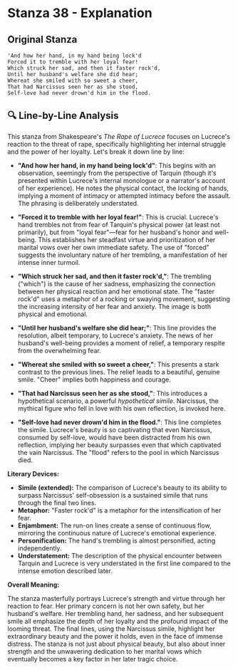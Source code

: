 # Stanza 38 - Explanation

## Original Stanza
```
'And how her hand, in my hand being lock'd
Forced it to tremble with her loyal fear!
Which struck her sad, and then it faster rock'd,
Until her husband's welfare she did hear;
Whereat she smiled with so sweet a cheer,
That had Narcissus seen her as she stood,
Self-love had never drown'd him in the flood.
```

## 🔍 Line-by-Line Analysis
This stanza from Shakespeare's *The Rape of Lucrece* focuses on Lucrece's reaction to the threat of rape, specifically highlighting her internal struggle and the power of her loyalty. Let's break it down line by line:


* **"And how her hand, in my hand being lock'd"**:  This begins with an observation, seemingly from the perspective of Tarquin (though it's presented within Lucrece's internal monologue or a narrator's account of her experience).  He notes the physical contact, the locking of hands, implying a moment of intimacy or attempted intimacy before the assault.  The phrasing is deliberately understated.

* **"Forced it to tremble with her loyal fear!"**: This is crucial. Lucrece's hand trembles not from fear of Tarquin's physical power (at least not primarily), but from "loyal fear"—fear for her husband's honor and well-being.  This establishes her steadfast virtue and prioritization of her marital vows over her own immediate safety. The use of "forced" suggests the involuntary nature of her trembling, a manifestation of her intense inner turmoil.

* **"Which struck her sad, and then it faster rock'd,"**: The trembling ("which") is the cause of her sadness, emphasizing the connection between her physical reaction and her emotional state.  The "faster rock'd" uses a metaphor of a rocking or swaying movement, suggesting the increasing intensity of her fear and anxiety.  The image is both physical and emotional.

* **"Until her husband's welfare she did hear;"**: This line provides the resolution, albeit temporary, to Lucrece's anxiety. The news of her husband's well-being provides a moment of relief, a temporary respite from the overwhelming fear.


* **"Whereat she smiled with so sweet a cheer,"**:  This presents a stark contrast to the previous lines. The relief leads to a beautiful, genuine smile. "Cheer" implies both happiness and courage.

* **"That had Narcissus seen her as she stood,"**:  This introduces a hypothetical scenario, a powerful *hypothetical simile*.  Narcissus, the mythical figure who fell in love with his own reflection, is invoked here.

* **"Self-love had never drown'd him in the flood."**:  This line completes the simile. Lucrece's beauty is so captivating that even Narcissus, consumed by self-love, would have been distracted from his own reflection, implying her beauty surpasses even that which captivated the vain Narcissus.  The "flood" refers to the pool in which Narcissus died.

**Literary Devices:**

* **Simile (extended):** The comparison of Lucrece's beauty to its ability to surpass Narcissus' self-obsession is a sustained simile that runs through the final two lines.
* **Metaphor:**  "Faster rock'd" is a metaphor for the intensification of her fear.
* **Enjambment:**  The run-on lines create a sense of continuous flow, mirroring the continuous nature of Lucrece's emotional experience.
* **Personification:** The hand's trembling is almost personified, acting independently.
* **Understatement:** The description of the physical encounter between Tarquin and Lucrece is very understated in the first line compared to the intense emotion described later.


**Overall Meaning:**

The stanza masterfully portrays Lucrece's strength and virtue through her reaction to fear. Her primary concern is not her own safety, but her husband's welfare. Her trembling hand, her sadness, and her subsequent smile all emphasize the depth of her loyalty and the profound impact of the looming threat. The final lines, using the Narcissus simile, highlight her extraordinary beauty and the power it holds, even in the face of immense distress. The stanza is not just about physical beauty, but also about inner strength and the unwavering dedication to her marital vows which eventually becomes a key factor in her later tragic choice.
